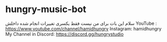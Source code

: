 # hungry-music-bot
سلام این بات برای من نیست فقط یکسری تغییرات انجام شده داخلش
YouTube : https://www.youtube.com/channel/hamidhungry
Instagram: 
hamidhungry
My Channel in Discord: https://discord.gg/hungrystudio
